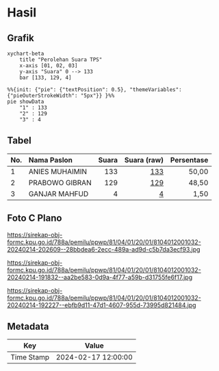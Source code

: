 # Hasil

## Grafik

```mermaid
xychart-beta
    title "Perolehan Suara TPS"
    x-axis [01, 02, 03]
    y-axis "Suara" 0 --> 133
    bar [133, 129, 4]
```

```mermaid
%%{init: {"pie": {"textPosition": 0.5}, "themeVariables": {"pieOuterStrokeWidth": "5px"}} }%%
pie showData
    "1" : 133
    "2" : 129
    "3" : 4
```

## Tabel

| No. | Nama Paslon    | Suara | Suara (raw) | Persentase |
|:--- |:-------------- | -----:| -----------:| ----------:|
| 1   | ANIES MUHAIMIN | 133   | [133][p-1]  | 50,00      |
| 2   | PRABOWO GIBRAN | 129   | [129][p-2]  | 48,50      |
| 3   | GANJAR MAHFUD  | 4     | [4][p-3]    | 1,50       |


[p-1]: https://github.com/gigit-pemilu/pemilu-2024-81-maluku/blob/main/pilpres/hitung-suara/sub/81-maluku/sub/04-buru/sub/01-namlea/sub/2001-namlea/sub/032-tps/sub/paslon-1.txt
[p-2]: https://github.com/gigit-pemilu/pemilu-2024-81-maluku/blob/main/pilpres/hitung-suara/sub/81-maluku/sub/04-buru/sub/01-namlea/sub/2001-namlea/sub/032-tps/sub/paslon-2.txt
[p-3]: https://github.com/gigit-pemilu/pemilu-2024-81-maluku/blob/main/pilpres/hitung-suara/sub/81-maluku/sub/04-buru/sub/01-namlea/sub/2001-namlea/sub/032-tps/sub/paslon-3.txt

## Foto C Plano

https://sirekap-obj-formc.kpu.go.id/788a/pemilu/ppwp/81/04/01/20/01/8104012001032-20240214-202609--28bbdea6-2ecc-489a-ad9d-c5b7da3ecf93.jpg

https://sirekap-obj-formc.kpu.go.id/788a/pemilu/ppwp/81/04/01/20/01/8104012001032-20240214-191832--aa2be583-0d9a-4f77-a59b-d31755fe6f17.jpg

https://sirekap-obj-formc.kpu.go.id/788a/pemilu/ppwp/81/04/01/20/01/8104012001032-20240214-192227--ebfb9d11-47d1-4607-955d-73995d821484.jpg


## Metadata

| Key        | Value               |
| ---------- | ------------------- |
| Time Stamp | 2024-02-17 12:00:00 |



